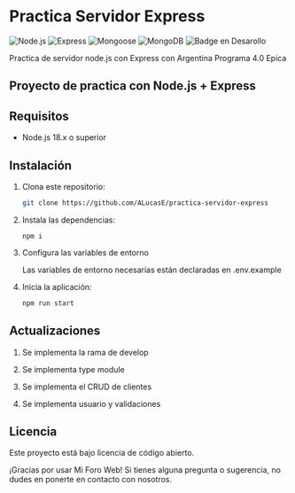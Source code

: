 # Practica Servidor Express

![Node.js](https://img.shields.io/badge/Node.js-18.x-green)
![Express](https://img.shields.io/badge/Express-4.x-blue)
![Mongoose](https://img.shields.io/badge/Mongoose-8.x-orange)
![MongoDB](https://img.shields.io/badge/MongoDB-6.x-blue)
![Badge en Desarollo](https://img.shields.io/badge/STATUS-EN%20DESAROLLO-green)

Practica de servidor node.js con Express con Argentina Programa 4.0 Epica

## Proyecto de practica con Node.js + Express

## Requisitos

- Node.js 18.x o superior

## Instalación

1. Clona este repositorio:

   ```bash
   git clone https://github.com/ALucasE/practica-servidor-express
   ```

2. Instala las dependencias:

   ```
   npm i
   ```

3. Configura las variables de entorno

   Las variables de entorno necesarias están declaradas en .env.example

4. Inicia la aplicación:
   ```cmd
   npm run start
   ```

## Actualizaciones

1. Se implementa la rama de develop

2. Se implementa type module

3. Se implementa el CRUD de clientes

4. Se implementa usuario y validaciones

## Licencia

Este proyecto está bajo licencia de código abierto.

¡Gracias por usar Mi Foro Web! Si tienes alguna pregunta o sugerencia, no dudes en ponerte en contacto con nosotros.
